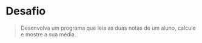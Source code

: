 # Desafio

> Desenvolva um programa que leia as duas notas de um aluno, calcule e mostre a sua média.